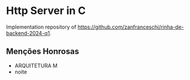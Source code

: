 # Http Server in C
Implementation repository of https://github.com/zanfranceschi/rinha-de-backend-2024-q1.

## Menções Honrosas
- ARQUITETURA M
- noite
